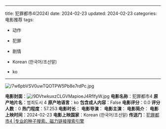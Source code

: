 
---
title: 犯罪都市4(2024)
date: 2024-02-23
updated: 2024-02-23
categories: 电影推荐
tags:

- 动作
- 犯罪
- 剧情

- Korean (한국어/조선말)
- ko
---

<img src="https://image.tmdb.org/t/p/original/7w6pbVSV0uwTQOTPW5Pb8e7rdPc.jpg" alt="/7w6pbVSV0uwTQOTPW5Pb8e7rdPc.jpg" title="/7w6pbVSV0uwTQOTPW5Pb8e7rdPc.jpg">

**电影封面**：<img src="https://image.tmdb.org/t/p/w200/9DVtwkuxzCLGVMapioeJ4RflfyW.jpg" alt="/9DVtwkuxzCLGVMapioeJ4RflfyW.jpg" title="/9DVtwkuxzCLGVMapioeJ4RflfyW.jpg">
**电影名称**：犯罪都市4
**原产地片名**：범죄도시 4
**原产地语言**：ko
**包含成人内容**：False
**电影评分**：0.0
**评分人数**：0
**热门程度**：57.253
**电影时长**：
**电影导演**：
**电影主演**：
**电影简介**：
**电影上映时间**：2024-02-23
**电影上映国家**：Korean (한국어/조선말)
**传送门**：[犯罪都市4 |专业的种子搜索、磁力链接搜索引擎](https://movie.amd794.com:2083/?search=%EB%B2%94%EC%A3%84%EB%8F%84%EC%8B%9C%204&ordering=&mode=match_phrase&page_size=10&page=1)

